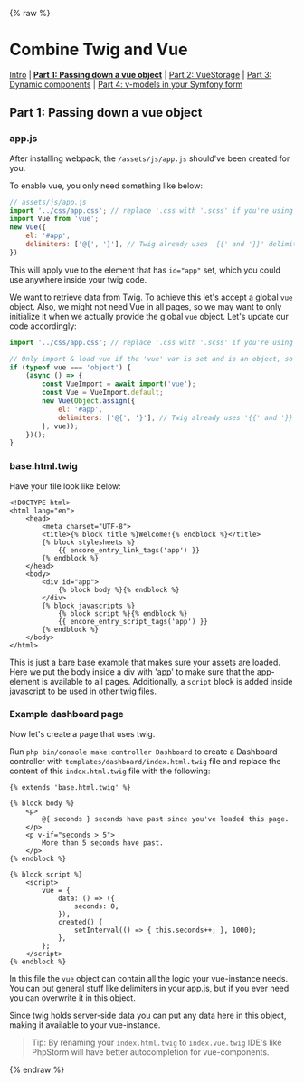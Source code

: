 {% raw %}
# Combine Twig and Vue

 [Intro](guide-vue-twig.md)
| **[Part 1: Passing down a vue object](guide-vue-twig-part1-object.md)**
| [Part 2: VueStorage](guide-vue-twig-part-2-storage.md)
| [Part 3: Dynamic components](guide-vue-twig-part-3-dynamic-components.md)
| [Part 4: v-models in your Symfony form](guide-vue-twig-part-4-form.md)

## Part 1: Passing down a vue object

### app.js

After installing webpack, the `/assets/js/app.js` should've been created for you. 

To enable vue, you only need something like below:
```js
// assets/js/app.js
import '../css/app.css'; // replace '.css with '.scss' if you're using sass.
import Vue from 'vue';
new Vue({
    el: '#app',
    delimiters: ['@{', '}'], // Twig already uses '{{' and '}}' delimiters, so here we specify an alternative.
})
```
This will apply vue to the element that has `id="app"` set, which you could use anywhere
inside your twig code.

We want to retrieve data from Twig. To achieve this let's accept a global `vue` object.
Also, we might not need Vue in all pages, so we may want to only initialize it when
we actually provide the global `vue` object. Let's update our code accordingly:

```js
import '../css/app.css'; // replace '.css with '.scss' if you're using sass.

// Only import & load vue if the 'vue' var is set and is an object, so that other pages have smalled js files to load.
if (typeof vue === 'object') {
    (async () => {
        const VueImport = await import('vue');
        const Vue = VueImport.default;
        new Vue(Object.assign({
            el: '#app',
            delimiters: ['@{', '}'], // Twig already uses '{{' and '}}' delimiters, so here we specify an alternative.
        }, vue));
    })();
}
```


### base.html.twig

Have your file look like below:
```twig
<!DOCTYPE html>
<html lang="en">
    <head>
        <meta charset="UTF-8">
        <title>{% block title %}Welcome!{% endblock %}</title>
        {% block stylesheets %}
            {{ encore_entry_link_tags('app') }}
        {% endblock %}
    </head>
    <body>
        <div id="app">
            {% block body %}{% endblock %}
        </div>
        {% block javascripts %}
            {% block script %}{% endblock %}
            {{ encore_entry_script_tags('app') }}
        {% endblock %}
    </body>
</html>
```
This is just a bare base example that makes sure your assets are loaded. 
Here we put the body inside a div with 'app' to make sure that the app-element
is available to all pages.
Additionally, a `script` block is added inside javascript to be used in
other twig files.

### Example dashboard page

Now let's create a page that uses twig.

Run `php bin/console make:controller Dashboard` to
create a Dashboard controller with `templates/dashboard/index.html.twig` file and
replace the content of this `index.html.twig` file with the following:
```twig
{% extends 'base.html.twig' %}

{% block body %}
    <p>
        @{ seconds } seconds have past since you've loaded this page.
    </p>
    <p v-if="seconds > 5">
        More than 5 seconds have past.
    </p>
{% endblock %}

{% block script %}
    <script>
        vue = {
            data: () => ({
                seconds: 0,
            }),
            created() {
                setInterval(() => { this.seconds++; }, 1000);
            },
        };
    </script>
{% endblock %}
```

In this file the `vue` object can contain all the logic your
vue-instance needs. You can put general stuff like delimiters in your app.js, but if
you ever need you can overwrite it in this object.

Since twig holds server-side data you can put any data here in this object, making it
available to your vue-instance.

> Tip: By renaming your `index.html.twig` to `index.vue.twig` IDE's like PhpStorm will have better
> autocompletion for vue-components.

{% endraw %}